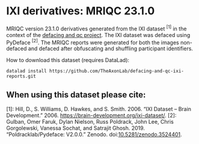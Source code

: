# IXI derivatives: MRIQC 23.1.0
MRIQC version 23.1.0 derivatives generated from the IXI dataset <sup>[1]</sup> in the context of the [defacing and qc project](https://github.com/TheAxonLab/defacing-and-qc-analysis).
The IXI dataset was defaced using PyDeface <sup>[2]</sup>. The MRIQC reports were generated for both the images non-defaced and defaced after obfuscating and shuffling participant identifiers.

How to download this dataset (requires DataLad):

```
datalad install https://github.com/TheAxonLab/defacing-and-qc-ixi-reports.git
```

## When using this dataset please cite:
[1]: Hill, D., S. Williams, D. Hawkes, and S. Smith. 2006. “IXI Dataset – Brain Development.” 2006. <https://brain-development.org/ixi-dataset/>.
[2]: Gulban, Omer Faruk, Dylan Nielson, Russ Poldrack, John Lee, Chris Gorgolewski, Vanessa Sochat, and Satrajit Ghosh. 2019. “Poldracklab/Pydeface: V2.0.0.” Zenodo. doi:[10.5281/zenodo.3524401](https://doi.org/10.5281/zenodo.3524401).
